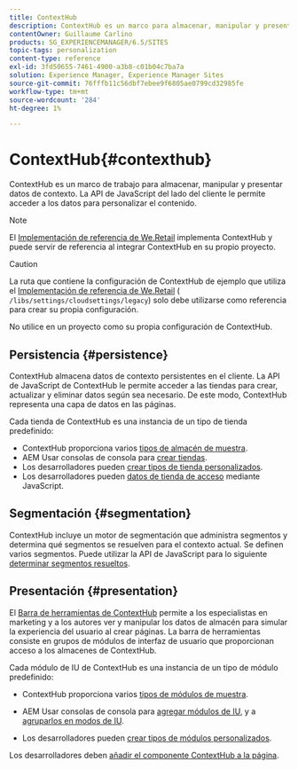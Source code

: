 ```yaml
---
title: ContextHub
description: ContextHub es un marco para almacenar, manipular y presentar datos de contexto
contentOwner: Guillaume Carlino
products: SG_EXPERIENCEMANAGER/6.5/SITES
topic-tags: personalization
content-type: reference
exl-id: 3fd50655-7461-4900-a3b8-c01b04c7ba7a
solution: Experience Manager, Experience Manager Sites
source-git-commit: 76fffb11c56dbf7ebee9f6805ae0799cd32985fe
workflow-type: tm+mt
source-wordcount: '284'
ht-degree: 1%

---
```


# ContextHub{#contexthub}

ContextHub es un marco de trabajo para almacenar, manipular y presentar datos de contexto. La API de JavaScript del lado del cliente le permite acceder a los datos para personalizar el contenido.

>[!NOTE]
>
>El [Implementación de referencia de We.Retail](/help/sites-developing/we-retail.md) implementa ContextHub y puede servir de referencia al integrar ContextHub en su propio proyecto.

>[!CAUTION]
>
>La ruta que contiene la configuración de ContextHub de ejemplo que utiliza el [Implementación de referencia de We.Retail](/help/sites-developing/we-retail.md) ( `/libs/settings/cloudsettings/legacy`) solo debe utilizarse como referencia para crear su propia configuración.
>
>No utilice en un proyecto como su propia configuración de ContextHub.

## Persistencia {#persistence}

ContextHub almacena datos de contexto persistentes en el cliente. La API de JavaScript de ContextHub le permite acceder a las tiendas para crear, actualizar y eliminar datos según sea necesario. De este modo, ContextHub representa una capa de datos en las páginas.

Cada tienda de ContextHub es una instancia de un tipo de tienda predefinido:

* ContextHub proporciona varios [tipos de almacén de muestra](/help/sites-developing/ch-samplestores.md).
* AEM Usar consolas de consola para [crear tiendas](ch-configuring.md#creating-a-contexthub-store).
* Los desarrolladores pueden [crear tipos de tienda personalizados](/help/sites-developing/ch-extend.md#creating-custom-store-candidates).
* Los desarrolladores pueden [datos de tienda de acceso](/help/sites-developing/ch-adding.md#interacting-with-contexthub-stores) mediante JavaScript.

## Segmentación {#segmentation}

ContextHub incluye un motor de segmentación que administra segmentos y determina qué segmentos se resuelven para el contexto actual. Se definen varios segmentos. Puede utilizar la API de JavaScript para lo siguiente [determinar segmentos resueltos](/help/sites-developing/ch-adding.md#determining-resolved-contexthub-segments).

## Presentación {#presentation}

El [Barra de herramientas de ContextHub](/help/sites-authoring/ch-previewing.md) permite a los especialistas en marketing y a los autores ver y manipular los datos de almacén para simular la experiencia del usuario al crear páginas. La barra de herramientas consiste en grupos de módulos de interfaz de usuario que proporcionan acceso a los almacenes de ContextHub.

Cada módulo de IU de ContextHub es una instancia de un tipo de módulo predefinido:

* ContextHub proporciona varios [tipos de módulos de muestra](/help/sites-developing/ch-samplemodules.md).
* AEM Usar consolas de consola para [agregar módulos de IU](ch-configuring.md#adding-a-ui-module), y a [agruparlos en modos de IU](ch-configuring.md#adding-a-ui-mode).

* Los desarrolladores pueden [crear tipos de módulos personalizados](/help/sites-developing/ch-extend.md#creating-contexthub-ui-module-types).

Los desarrolladores deben [añadir el componente ContextHub a la página](/help/sites-developing/ch-adding.md).
